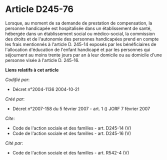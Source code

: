 # Article D245-76

Lorsque, au moment de sa demande de prestation de compensation, la personne handicapée est hospitalisée dans un établissement
de santé, hébergée dans un établissement social ou médico-social, la commission des droits et de l'autonomie des personnes
handicapées prend en compte les frais mentionnés à l'article D. 245-14 exposés par les bénéficiaires de l'allocation
d'éducation de l'enfant handicapé et par les personnes qui séjournent au moins trente jours par an à leur domicile ou au
domicile d'une personne visée à l'article D. 245-16.

**Liens relatifs à cet article**

_Codifié par_:

  - Décret n°2004-1136 2004-10-21

_Créé par_:

  - Décret n°2007-158 du 5 février 2007 - art. 1 () JORF 7 février 2007

_Cite_:

  - Code de l'action sociale et des familles - art. D245-14 (V)
  - Code de l'action sociale et des familles - art. D245-16 (V)

_Cité par_:

  - Code de l'action sociale et des familles - art. R542-4 (V)

